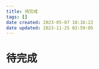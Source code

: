 ```yaml
---
title: 待完成
tags: []
date created: 2023-05-07 18:16:22
date updated: 2023-11-25 02:59:05
---
```


# 待完成


